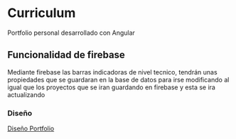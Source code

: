 # Curriculum
Portfolio personal desarrollado con Angular

## Funcionalidad de firebase

Mediante firebase las barras indicadoras de nivel tecnico, tendrán unas propiedades que se guardaran en la base de datos
para irse modificando al igual que los proyectos que se iran guardando en firebase y esta se ira actualizando


### Diseño
[ Diseño Portfolio](https://www.figma.com/file/9HSlNWW4m3LfvJfi00676x/Curriculum?node-id=0%3A1)
